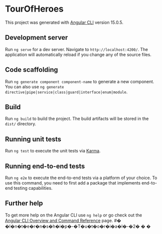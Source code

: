 # TourOfHeroes
This project was generated with [Angular CLI](https://github.com/angular/angular-cli) version 15.0.5.  


## Development server
Run `ng serve` for a dev server. Navigate to `http://localhost:4200/`. The application will automatically reload if you change any of the source files.  
 

## Code scaffolding
Run `ng generate component component-name` to generate a new component. You can also use `ng generate directive|pipe|service|class|guard|interface|enum|module`.  


## Build
Run `ng build` to build the project. The build artifacts will be stored in the `dist/` directory.  


## Running unit tests
Run `ng test` to execute the unit tests via [Karma](https://karma-runner.github.io).  


## Running end-to-end tests
Run `ng e2e` to execute the end-to-end tests via a platform of your choice. To use this command, you need to first add a package that implements end-to-end testing capabilities.  


## Further help
To get more help on the Angular CLI use `ng help` or go check out the [Angular CLI Overview and Command Reference](https://angular.io/cli) page.
#� �I�n�t�e�r�n�s�h�i�p�-�T�u�t�o�r�i�a�l�-�2�
�
�
